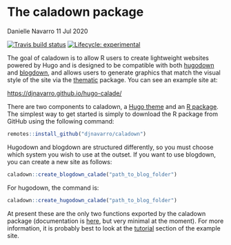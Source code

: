 The caladown package
================
Danielle Navarro
11 Jul 2020

<!-- badges: start -->

[![Travis build
status](https://travis-ci.com/djnavarro/caladown.svg?branch=master)](https://travis-ci.com/djnavarro/caladown)
[![Lifecycle:
experimental](https://img.shields.io/badge/lifecycle-experimental-orange.svg)](https://www.tidyverse.org/lifecycle/#experimental)
<!-- badges: end -->

<!--<img src="README_files/caladown.png" width="30%" align="right" />-->

The goal of caladown is to allow R users to create lightweight websites
powered by Hugo and is designed to be compatible with both
[hugodown](https://hugodown.r-lib.org/) and
[blogdown](https://bookdown.org/yihui/blogdown/), and allows users to
generate graphics that match the visual style of the site via the
[thematic](https://rstudio.github.io/thematic/) package. You can see an
example site at:

<https://djnavarro.github.io/hugo-calade/>

There are two components to caladown, a [Hugo
theme](https://github.com/djnavarro/hugo-calade) and an [R
package](https://github.com/djnavarro/caladown). The simplest way to get
started is simply to download the R package from GitHub using the
following command:

``` r
remotes::install_github("djnavarro/caladown")
```

Hugodown and blogdown are structured differently, so you must choose
which system you wish to use at the outset. If you want to use blogdown,
you can create a new site as follows:

``` r
caladown::create_blogdown_calade("path_to_blog_folder")
```

For hugodown, the command is:

``` r
caladown::create_hugodown_calade("path_to_blog_folder")
```

At present these are the only two functions exported by the caladown
package (documentation is [here](https://caladown.djnavarro.net/), but
very minimal at the moment). For more information, it is probably best
to look at the [tutorial](https://djnavarro.github.io/hugo-calade/post/)
section of the example site.
